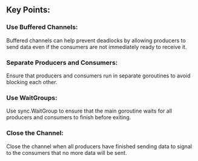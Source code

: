 ## Key Points:

### Use Buffered Channels:
Buffered channels can help prevent deadlocks by allowing producers to send data even if the consumers are not immediately ready to receive it.

### Separate Producers and Consumers:
Ensure that producers and consumers run in separate goroutines to avoid blocking each other.

### Use WaitGroups:
Use sync.WaitGroup to ensure that the main goroutine waits for all producers and consumers to finish before exiting.

### Close the Channel:
Close the channel when all producers have finished sending data to signal to the consumers that no more data will be sent.